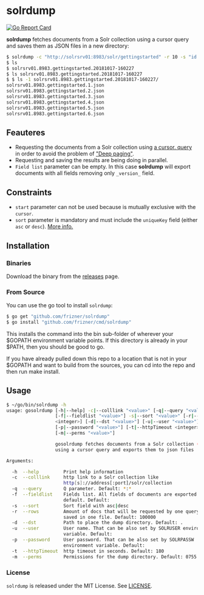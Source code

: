 # solrdump
[![Go Report Card](https://goreportcard.com/badge/github.com/frizner/solrdump)](https://goreportcard.com/report/github.com/frizner/solrdump)

**solrdump** fetches documents from a Solr collection using a cursor query and saves them as JSON files in a new directory:
```sh
$ solrdump -c "http://solrsrv01:8983/solr/gettingstarted" -r 10 -s "id asc"
$ ls
$ solrsrv01.8983.gettingstarted.20181017-160227
$ ls solrsrv01.8983.gettingstarted.20181017-160227
$ $ ls -1 solrsrv01.8983.gettingstarted.20181017-160227/
solrsrv01.8983.gettingstarted.1.json
solrsrv01.8983.gettingstarted.2.json
solrsrv01.8983.gettingstarted.3.json
solrsrv01.8983.gettingstarted.4.json
solrsrv01.8983.gettingstarted.5.json
solrsrv01.8983.gettingstarted.6.json
```

## Feauteres
- Requesting the documents from a Solr collection using [a cursor. query](https://lucene.apache.org/solr/guide/pagination-of-results.html) in order to avoid the problem of ["Deep paging"](https://lucene.apache.org/solr/guide/pagination-of-results.html#performance-problems-with-deep-paging).
- Requesting and saving the results are being doing in parallel.
- `Field list` parameter can be empty. In this case **solrdump** will export documents with all fields removing only `_version_` field.
## Constraints
  - `start` parameter can not be used because is mutually exclusive with the `cursor`.
  - `sort` parameter is mandatory and must include the `uniqueKey` field (either `asc` or `desc`).
[More info.](https://lucene.apache.org/solr/guide/7_5/pagination-of-results.html#constraints-when-using-cursors)

## Installation
### Binaries
Download the binary from the [releases](https://github.com/frizner/solrdump/releases) page.
### From Source
You can use the go tool to install `solrdump`:
```sh
$ go get "github.com/frizner/solrdump"
$ go install "github.com/frizner/cmd/solrdump"
```
This installs the command into the bin sub-folder of wherever your $GOPATH environment variable points. If this directory is already in your $PATH, then you should be good to go.

If you have already pulled down this repo to a location that is not in your $GOPATH and want to build from the sources, you can cd into the repo and then run make install.

## Usage
```sh
$ ~/go/bin/solrdump -h
usage: gosolrdump [-h|--help] -c|--colllink "<value>" [-q|--query "<value>"]
                  [-f|--fieldlist "<value>"] -s|--sort "<value>" [-r|--rows
                  <integer>] [-d|--dst "<value>"] [-u|--user "<value>"]
                  [-p|--password "<value>"] [-t|--httpTimeout <integer>]
                  [-m|--perms "<value>"]

                  gosolrdump fetches documents from a Solr collection (index)
                  using a cursor query and exports them to json files 

Arguments:

  -h  --help         Print help information
  -c  --colllink     http link to a Solr collection like
                     http[s]://address[:port]/solr/collection
  -q  --query        Q parameter. Default: *:*
  -f  --fieldlist    Fields list. All fields of documents are exported by
                     default. Default: 
  -s  --sort         Sort field with asc|desc
  -r  --rows         Amount of docs that will be requested by one query and
                     saved in one file. Default: 100000
  -d  --dst          Path to place the dump directory. Default: .
  -u  --user         User name. That can be also set by SOLRUSER environment
                     variable. Default: 
  -p  --password     User password. That can be also set by SOLRPASSW
                     environment variable. Default: 
  -t  --httpTimeout  http timeout in seconds. Default: 180
  -m  --perms        Permissions for the dump directory. Default: 0755
```

### License
`solrdump` is released under the MIT License. See [LICENSE](https://github.com/frizner/solrdump/blob/master/LICENSE).
